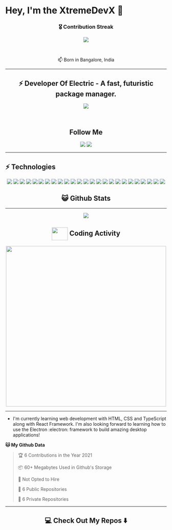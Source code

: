# Hey, I'm the XtremeDevX 👋


<h3 align="center">🎖 Contribution Streak</h3>

<p align="center">
  <a href="https://gh-contribution-stats.herokuapp.com/?user=XtremeDevX">
    <img src="https://gh-contribution-stats.herokuapp.com/?user=XtremeDevX&theme=dark"/>
  </a> 
</p>
<br>
<p align="center"> 
📫  Born in Bangalore, India
</p>

<hr>

<h2 align="center"> ⚡ Developer Of Electric - A fast, futuristic package manager. </h2>

<p align="center">
<img src="https://github-readme-stats.vercel.app/api/pin/?username=electric-package-manager&repo=electric" />
</p>
<br>


<h2 align="center"> Follow Me </h2>
<p align="center">
<img src="https://img.shields.io/badge/-GitHub-181717?style=flat-square&logo=github&logoColor=white&link=https://github.com/xtremedevx">

<img src="https://img.shields.io/badge/-xtremedevx@gmail.com-c14438?style=flat-square&logo=Gmail&logoColor=white&link=mailto:xtremedevx@gmail.com">

</p>
<hr>

## ⚡ Technologies

<p align="center">
  
<img src="https://img.shields.io/badge/-python-black?style=flat-square&logo=python">
<img src="https://img.shields.io/badge/-flutter-black?style=flat-square&logo=flutter">
<img src="https://img.shields.io/badge/-dart-black?style=flat-square&logo=dart">
<img src="https://img.shields.io/badge/-Git-black?style=flat-square&logo=git">
<img src="https://img.shields.io/badge/-GitHub-181717?style=flat-square&logo=github">
<img src="https://img.shields.io/badge/-MongoDB-black?style=flat-square&logo=mongodb">
<img src="https://img.shields.io/badge/-Firebase-black?style=flat-square&logo=firebase">
<img src=https://img.shields.io/badge/-Nodejs-black?style=flat-square&logo=Node.js>
<img src="https://img.shields.io/badge/-HTML5-E34F26?style=flat-square&logo=html5&logoColor=white">
<img src="https://img.shields.io/badge/-CSS3-1572B6?style=flat-square&logo=css3">
<img src="https://img.shields.io/badge/-TypeScript-black?style=flat-square&logo=typescript">
<img src="https://img.shields.io/badge/-Swift-black?style=flat-square&logo=swift">
<img src="https://img.shields.io/badge/-Electron-black?style=flat-square&logo=electron">
<img src="https://img.shields.io/badge/-Jquery-black?style=flat-square&logo=jquery">
<img src="https://img.shields.io/badge/-Bootstrap-black?style=flat-square&logo=bootstrap">
<img src="https://img.shields.io/badge/-XCode-black?style=flat-square&logo=xcode">
<img src="https://img.shields.io/badge/-JSON-black?style=flat-square&logo=json">
<img src="https://img.shields.io/badge/-Powershell-black?style=flat-square&logo=powershell">
<img src="https://img.shields.io/badge/-Express-black?style=flat-square&logo=express">
<img src="https://img.shields.io/badge/-Flask-black?style=flat-square&logo=flask">
<img src="https://img.shields.io/badge/-Npm-black?style=flat-square&logo=npm">
<img src="https://img.shields.io/badge/-Yarn-black?style=flat-square&logo=yarn">
<img src="https://img.shields.io/badge/-Rust-black?style=flat-square&logo=rust">
<img src="https://img.shields.io/badge/-Discord-black?style=flat-square&logo=discord">
<img src="https://img.shields.io/badge/-C++-black?style=flat-square&logo=C++">

</p>

<h2 align="center"> 😺 Github Stats </h2>

<hr>

<p align="center">
  
<img src="https://github-readme-stats-codestackr.vercel.app/api?username=xtremedevx&show_icons=true&hide_border=true&count_private=true&include_all_commits=true&theme=radical">

<br>

## <div align="center"><img align="center" height="40px" width="50px" src="https://img.icons8.com/nolan/64/activity-feed.png"/><span align="center"> Coding Activity</span></div>
<p align="center">
  <img width="500px" src="https://github-readme-stats.vercel.app/api/wakatime?username=XtremeDevX&theme=radical&hide_title=true" />
</p>

<hr>

-  I'm currently learning web development with HTML, CSS and TypeScript along with React Framework. I'm also looking forward to learning how to use the Electron :electron: framework to build amazing desktop applications! 

<!--START_SECTION:waka-->

**🐱 My Github Data** 

> 🏆 6 Contributions in the Year 2021
 > 
> 📦 60+ Megabytes Used in Github's Storage 
 > 
> 🚫 Not Opted to Hire
 > 
> 📜 6 Public Repositories 
 > 
> 🔑 6 Private Repositories  

<hr>

<h2  align="center">💻 Check Out My Repos ⬇️ </h2>
